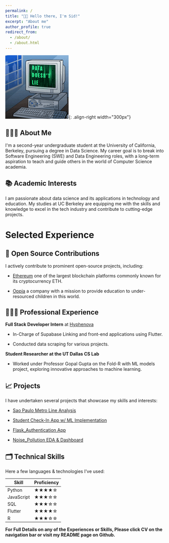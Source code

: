 ```yaml
---
permalink: /
title: "👋🏼 Hello there, I'm Sid!"
excerpt: "About me"
author_profile: true
redirect_from:
  - /about/
  - /about.html
---
```


![Fun Coding GIF](/images/200w.gif){: .align-right width="300px"}

## 👨🏻‍💻 About Me

I'm a second-year undergraduate student at the University of California, Berkeley, pursuing a degree in Data Science. My career goal is to break into Software Engineering (SWE) and Data Engineering roles, with a long-term aspiration to teach and guide others in the world of Computer Science academia.

## 📚 Academic Interests

I am passionate about data science and its applications in technology and education. My studies at UC Berkeley are equipping me with the skills and knowledge to excel in the tech industry and contribute to cutting-edge projects.

# Selected Experience

## 🤖 Open Source Contributions

I actively contribute to prominent open-source projects, including:

- [Ethereum](https://github.com/ethereum/ethereum-org-website) one of the largest blockchain platforms commonly known for its cryptocurrency ETH.

- [Oppia](https://github.com/oppia/oppia) a company with a mission to provide education to under-resourced children in this world.

## 👨🏻‍🔬 Professional Experience

**Full Stack Developer Intern** at [Hyphenova](https://hyphenova.com/)

- In-Charge of Supabase Linking and front-end applications using Flutter.

- Conducted data scraping for various projects.

**Student Researcher at the UT Dallas CS Lab**

- Worked under Professor Gopal Gupta on the Fold-R with ML models project, exploring innovative approaches to machine learning.

## 📈 Projects

I have undertaken several projects that showcase my skills and interests:

- [Sao Paulo Metro Line Analysis](https://github.com/sidharth-05/UrbanTransit_Analysis)

- [Student Check-In App w/ ML Implementation](https://github.com/bbbsvcyouth/BBBSVC-Youth/tree/login-signup)

- [Flask_Authentication App](https://github.com/sidharth-05/FlaskApp-BootStrap-Auth)

- [Noise_Pollution EDA & Dashboard](https://github.com/sidharth-05/NoisePollution_App)

## 🗂️ Technical Skills

Here a few languages & technologies I've used:

| Skill      | Proficiency |
| ---------- | ----------- |
| Python     | ★★★★☆       |
| JavaScript | ★★★☆☆       |
| SQL        | ★★★☆☆       |
| Flutter    | ★★★★☆       |
| R          | ★★★☆☆       |

**For Full Details on any of the Experiences or Skills, Please click CV on the navigation bar or visit my README page on Github.**
